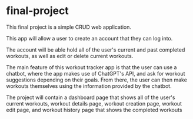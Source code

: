 # final-project

This final project is a simple CRUD web application.

This app will allow a user to create an account that they can log into.

The account will be able hold all of the user's current and past completed workouts, as well as edit or delete current workouts.

The main feature of this workout tracker app is that the user can use a chatbot, where the app makes use of ChatGPT's API, and ask for workout suggestions depending on their goals. From there, the user can then make workouts themselves using the information provided by the chatbot.

The project will contain a dashboard page that shows all of the user's current workouts, workout details page, workout creation page, workout edit page, and workout history page that shows the completed workouts
